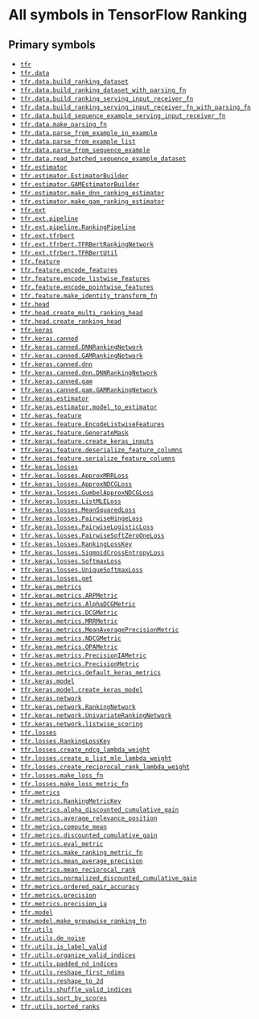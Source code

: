 # All symbols in TensorFlow Ranking

<!-- Insert buttons and diff -->

## Primary symbols

*   <a href="./tfr.md"><code>tfr</code></a>
*   <a href="./tfr/data.md"><code>tfr.data</code></a>
*   <a href="./tfr/data/build_ranking_dataset.md"><code>tfr.data.build_ranking_dataset</code></a>
*   <a href="./tfr/data/build_ranking_dataset_with_parsing_fn.md"><code>tfr.data.build_ranking_dataset_with_parsing_fn</code></a>
*   <a href="./tfr/data/build_ranking_serving_input_receiver_fn.md"><code>tfr.data.build_ranking_serving_input_receiver_fn</code></a>
*   <a href="./tfr/data/build_ranking_serving_input_receiver_fn_with_parsing_fn.md"><code>tfr.data.build_ranking_serving_input_receiver_fn_with_parsing_fn</code></a>
*   <a href="./tfr/data/build_sequence_example_serving_input_receiver_fn.md"><code>tfr.data.build_sequence_example_serving_input_receiver_fn</code></a>
*   <a href="./tfr/data/make_parsing_fn.md"><code>tfr.data.make_parsing_fn</code></a>
*   <a href="./tfr/data/parse_from_example_in_example.md"><code>tfr.data.parse_from_example_in_example</code></a>
*   <a href="./tfr/data/parse_from_example_list.md"><code>tfr.data.parse_from_example_list</code></a>
*   <a href="./tfr/data/parse_from_sequence_example.md"><code>tfr.data.parse_from_sequence_example</code></a>
*   <a href="./tfr/data/read_batched_sequence_example_dataset.md"><code>tfr.data.read_batched_sequence_example_dataset</code></a>
*   <a href="./tfr/estimator.md"><code>tfr.estimator</code></a>
*   <a href="./tfr/estimator/EstimatorBuilder.md"><code>tfr.estimator.EstimatorBuilder</code></a>
*   <a href="./tfr/estimator/GAMEstimatorBuilder.md"><code>tfr.estimator.GAMEstimatorBuilder</code></a>
*   <a href="./tfr/estimator/make_dnn_ranking_estimator.md"><code>tfr.estimator.make_dnn_ranking_estimator</code></a>
*   <a href="./tfr/estimator/make_gam_ranking_estimator.md"><code>tfr.estimator.make_gam_ranking_estimator</code></a>
*   <a href="./tfr/ext.md"><code>tfr.ext</code></a>
*   <a href="./tfr/ext/pipeline.md"><code>tfr.ext.pipeline</code></a>
*   <a href="./tfr/ext/pipeline/RankingPipeline.md"><code>tfr.ext.pipeline.RankingPipeline</code></a>
*   <a href="./tfr/ext/tfrbert.md"><code>tfr.ext.tfrbert</code></a>
*   <a href="./tfr/ext/tfrbert/TFRBertRankingNetwork.md"><code>tfr.ext.tfrbert.TFRBertRankingNetwork</code></a>
*   <a href="./tfr/ext/tfrbert/TFRBertUtil.md"><code>tfr.ext.tfrbert.TFRBertUtil</code></a>
*   <a href="./tfr/feature.md"><code>tfr.feature</code></a>
*   <a href="./tfr/feature/encode_features.md"><code>tfr.feature.encode_features</code></a>
*   <a href="./tfr/feature/encode_listwise_features.md"><code>tfr.feature.encode_listwise_features</code></a>
*   <a href="./tfr/feature/encode_pointwise_features.md"><code>tfr.feature.encode_pointwise_features</code></a>
*   <a href="./tfr/feature/make_identity_transform_fn.md"><code>tfr.feature.make_identity_transform_fn</code></a>
*   <a href="./tfr/head.md"><code>tfr.head</code></a>
*   <a href="./tfr/head/create_multi_ranking_head.md"><code>tfr.head.create_multi_ranking_head</code></a>
*   <a href="./tfr/head/create_ranking_head.md"><code>tfr.head.create_ranking_head</code></a>
*   <a href="./tfr/keras.md"><code>tfr.keras</code></a>
*   <a href="./tfr/keras/canned.md"><code>tfr.keras.canned</code></a>
*   <a href="./tfr/keras/canned/DNNRankingNetwork.md"><code>tfr.keras.canned.DNNRankingNetwork</code></a>
*   <a href="./tfr/keras/canned/GAMRankingNetwork.md"><code>tfr.keras.canned.GAMRankingNetwork</code></a>
*   <a href="./tfr/keras/canned/dnn.md"><code>tfr.keras.canned.dnn</code></a>
*   <a href="./tfr/keras/canned/DNNRankingNetwork.md"><code>tfr.keras.canned.dnn.DNNRankingNetwork</code></a>
*   <a href="./tfr/keras/canned/gam.md"><code>tfr.keras.canned.gam</code></a>
*   <a href="./tfr/keras/canned/GAMRankingNetwork.md"><code>tfr.keras.canned.gam.GAMRankingNetwork</code></a>
*   <a href="./tfr/keras/estimator.md"><code>tfr.keras.estimator</code></a>
*   <a href="./tfr/keras/estimator/model_to_estimator.md"><code>tfr.keras.estimator.model_to_estimator</code></a>
*   <a href="./tfr/keras/feature.md"><code>tfr.keras.feature</code></a>
*   <a href="./tfr/keras/feature/EncodeListwiseFeatures.md"><code>tfr.keras.feature.EncodeListwiseFeatures</code></a>
*   <a href="./tfr/keras/feature/GenerateMask.md"><code>tfr.keras.feature.GenerateMask</code></a>
*   <a href="./tfr/keras/feature/create_keras_inputs.md"><code>tfr.keras.feature.create_keras_inputs</code></a>
*   <a href="./tfr/keras/feature/deserialize_feature_columns.md"><code>tfr.keras.feature.deserialize_feature_columns</code></a>
*   <a href="./tfr/keras/feature/serialize_feature_columns.md"><code>tfr.keras.feature.serialize_feature_columns</code></a>
*   <a href="./tfr/keras/losses.md"><code>tfr.keras.losses</code></a>
*   <a href="./tfr/keras/losses/ApproxMRRLoss.md"><code>tfr.keras.losses.ApproxMRRLoss</code></a>
*   <a href="./tfr/keras/losses/ApproxNDCGLoss.md"><code>tfr.keras.losses.ApproxNDCGLoss</code></a>
*   <a href="./tfr/keras/losses/GumbelApproxNDCGLoss.md"><code>tfr.keras.losses.GumbelApproxNDCGLoss</code></a>
*   <a href="./tfr/keras/losses/ListMLELoss.md"><code>tfr.keras.losses.ListMLELoss</code></a>
*   <a href="./tfr/keras/losses/MeanSquaredLoss.md"><code>tfr.keras.losses.MeanSquaredLoss</code></a>
*   <a href="./tfr/keras/losses/PairwiseHingeLoss.md"><code>tfr.keras.losses.PairwiseHingeLoss</code></a>
*   <a href="./tfr/keras/losses/PairwiseLogisticLoss.md"><code>tfr.keras.losses.PairwiseLogisticLoss</code></a>
*   <a href="./tfr/keras/losses/PairwiseSoftZeroOneLoss.md"><code>tfr.keras.losses.PairwiseSoftZeroOneLoss</code></a>
*   <a href="./tfr/keras/losses/RankingLossKey.md"><code>tfr.keras.losses.RankingLossKey</code></a>
*   <a href="./tfr/keras/losses/SigmoidCrossEntropyLoss.md"><code>tfr.keras.losses.SigmoidCrossEntropyLoss</code></a>
*   <a href="./tfr/keras/losses/SoftmaxLoss.md"><code>tfr.keras.losses.SoftmaxLoss</code></a>
*   <a href="./tfr/keras/losses/UniqueSoftmaxLoss.md"><code>tfr.keras.losses.UniqueSoftmaxLoss</code></a>
*   <a href="./tfr/keras/losses/get.md"><code>tfr.keras.losses.get</code></a>
*   <a href="./tfr/keras/metrics.md"><code>tfr.keras.metrics</code></a>
*   <a href="./tfr/keras/metrics/ARPMetric.md"><code>tfr.keras.metrics.ARPMetric</code></a>
*   <a href="./tfr/keras/metrics/AlphaDCGMetric.md"><code>tfr.keras.metrics.AlphaDCGMetric</code></a>
*   <a href="./tfr/keras/metrics/DCGMetric.md"><code>tfr.keras.metrics.DCGMetric</code></a>
*   <a href="./tfr/keras/metrics/MRRMetric.md"><code>tfr.keras.metrics.MRRMetric</code></a>
*   <a href="./tfr/keras/metrics/MeanAveragePrecisionMetric.md"><code>tfr.keras.metrics.MeanAveragePrecisionMetric</code></a>
*   <a href="./tfr/keras/metrics/NDCGMetric.md"><code>tfr.keras.metrics.NDCGMetric</code></a>
*   <a href="./tfr/keras/metrics/OPAMetric.md"><code>tfr.keras.metrics.OPAMetric</code></a>
*   <a href="./tfr/keras/metrics/PrecisionIAMetric.md"><code>tfr.keras.metrics.PrecisionIAMetric</code></a>
*   <a href="./tfr/keras/metrics/PrecisionMetric.md"><code>tfr.keras.metrics.PrecisionMetric</code></a>
*   <a href="./tfr/keras/metrics/default_keras_metrics.md"><code>tfr.keras.metrics.default_keras_metrics</code></a>
*   <a href="./tfr/keras/model.md"><code>tfr.keras.model</code></a>
*   <a href="./tfr/keras/model/create_keras_model.md"><code>tfr.keras.model.create_keras_model</code></a>
*   <a href="./tfr/keras/network.md"><code>tfr.keras.network</code></a>
*   <a href="./tfr/keras/network/RankingNetwork.md"><code>tfr.keras.network.RankingNetwork</code></a>
*   <a href="./tfr/keras/network/UnivariateRankingNetwork.md"><code>tfr.keras.network.UnivariateRankingNetwork</code></a>
*   <a href="./tfr/keras/network/listwise_scoring.md"><code>tfr.keras.network.listwise_scoring</code></a>
*   <a href="./tfr/losses.md"><code>tfr.losses</code></a>
*   <a href="./tfr/losses/RankingLossKey.md"><code>tfr.losses.RankingLossKey</code></a>
*   <a href="./tfr/losses/create_ndcg_lambda_weight.md"><code>tfr.losses.create_ndcg_lambda_weight</code></a>
*   <a href="./tfr/losses/create_p_list_mle_lambda_weight.md"><code>tfr.losses.create_p_list_mle_lambda_weight</code></a>
*   <a href="./tfr/losses/create_reciprocal_rank_lambda_weight.md"><code>tfr.losses.create_reciprocal_rank_lambda_weight</code></a>
*   <a href="./tfr/losses/make_loss_fn.md"><code>tfr.losses.make_loss_fn</code></a>
*   <a href="./tfr/losses/make_loss_metric_fn.md"><code>tfr.losses.make_loss_metric_fn</code></a>
*   <a href="./tfr/metrics.md"><code>tfr.metrics</code></a>
*   <a href="./tfr/metrics/RankingMetricKey.md"><code>tfr.metrics.RankingMetricKey</code></a>
*   <a href="./tfr/metrics/alpha_discounted_cumulative_gain.md"><code>tfr.metrics.alpha_discounted_cumulative_gain</code></a>
*   <a href="./tfr/metrics/average_relevance_position.md"><code>tfr.metrics.average_relevance_position</code></a>
*   <a href="./tfr/metrics/compute_mean.md"><code>tfr.metrics.compute_mean</code></a>
*   <a href="./tfr/metrics/discounted_cumulative_gain.md"><code>tfr.metrics.discounted_cumulative_gain</code></a>
*   <a href="./tfr/metrics/eval_metric.md"><code>tfr.metrics.eval_metric</code></a>
*   <a href="./tfr/metrics/make_ranking_metric_fn.md"><code>tfr.metrics.make_ranking_metric_fn</code></a>
*   <a href="./tfr/metrics/mean_average_precision.md"><code>tfr.metrics.mean_average_precision</code></a>
*   <a href="./tfr/metrics/mean_reciprocal_rank.md"><code>tfr.metrics.mean_reciprocal_rank</code></a>
*   <a href="./tfr/metrics/normalized_discounted_cumulative_gain.md"><code>tfr.metrics.normalized_discounted_cumulative_gain</code></a>
*   <a href="./tfr/metrics/ordered_pair_accuracy.md"><code>tfr.metrics.ordered_pair_accuracy</code></a>
*   <a href="./tfr/metrics/precision.md"><code>tfr.metrics.precision</code></a>
*   <a href="./tfr/metrics/precision_ia.md"><code>tfr.metrics.precision_ia</code></a>
*   <a href="./tfr/model.md"><code>tfr.model</code></a>
*   <a href="./tfr/model/make_groupwise_ranking_fn.md"><code>tfr.model.make_groupwise_ranking_fn</code></a>
*   <a href="./tfr/utils.md"><code>tfr.utils</code></a>
*   <a href="./tfr/utils/de_noise.md"><code>tfr.utils.de_noise</code></a>
*   <a href="./tfr/utils/is_label_valid.md"><code>tfr.utils.is_label_valid</code></a>
*   <a href="./tfr/utils/organize_valid_indices.md"><code>tfr.utils.organize_valid_indices</code></a>
*   <a href="./tfr/utils/padded_nd_indices.md"><code>tfr.utils.padded_nd_indices</code></a>
*   <a href="./tfr/utils/reshape_first_ndims.md"><code>tfr.utils.reshape_first_ndims</code></a>
*   <a href="./tfr/utils/reshape_to_2d.md"><code>tfr.utils.reshape_to_2d</code></a>
*   <a href="./tfr/utils/shuffle_valid_indices.md"><code>tfr.utils.shuffle_valid_indices</code></a>
*   <a href="./tfr/utils/sort_by_scores.md"><code>tfr.utils.sort_by_scores</code></a>
*   <a href="./tfr/utils/sorted_ranks.md"><code>tfr.utils.sorted_ranks</code></a>
